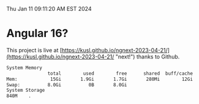 Thu Jan 11 09:11:20 AM EST 2024

# Angular 16?


This project is live at [https://kusl.github.io/ngnext-2023-04-21/](https://kusl.github.io/ngnext-2023-04-21/ "next!") thanks to Github.

```bash
System Memory
               total        used        free      shared  buff/cache   available
Mem:            15Gi       1.9Gi       1.7Gi       280Mi        12Gi        13Gi
Swap:          8.0Gi          0B       8.0Gi
System Storage
840M	.
